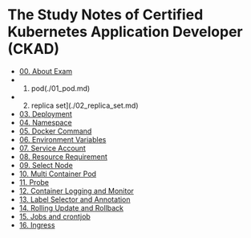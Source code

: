 # The Study Notes of Certified Kubernetes Application Developer (CKAD) 
- [00. About Exam](./00_exam.md)
- 01. pod(./01_pod.md)
- 02. replica set](./02_replica_set.md)
- [03. Deployment](./03_deployment.md)
- [04. Namespace](./04_namespace.md)
- [05. Docker Command](./05_docker_command.md)
- [06. Environment Variables](./06_env.md)
- [07. Service Account](./07_service_account.md)
- [08. Resource Requirement](./08_resource_requirement.md)
- [09. Select Node](./09_select_node.md)
- [10. Multi Container Pod](./10_multi-container_pod.md)
- [11. Probe](./11_probes.md)
- [12. Container Logging and Monitor](./12_container_logging_n_monitor.md)
- [13. Label Selector and Annotation](./13_label_selector_annotation.md)
- [14. Rolling Update and Rollback](./14_rolling_update_n_rollback.md)
- [15. Jobs and crontjob](./15_jobs_n_cronjob.md)
- [16. Ingress](./16_ingress.md)
